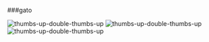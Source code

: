###gato

<!--
**cabeado/cabeado** is a ✨ _special_ ✨ repository because its `README.md` (this file) appears on your GitHub profile.

Here are some ideas to get you started:

- 🔭 I’m currently working on ...
- 🌱 I’m currently learning ...
- 👯 I’m looking to collaborate on ...
- 🤔 I’m looking for help with ...
- 💬 Ask me about ...
- 📫 How to reach me: ...
- 😄 Pronouns: ...
- ⚡ Fun fact: ...
-->
![thumbs-up-double-thumbs-up](https://github.com/cabeado/cabeado/assets/142426263/37f9ccbb-20b5-4604-b23b-646ea61e66ad)
![thumbs-up-double-thumbs-up](https://github.com/cabeado/cabeado/assets/142426263/38b41aa9-9549-4c26-bca5-79459533a12b)
![thumbs-up-double-thumbs-up](https://github.com/cabeado/cabeado/assets/142426263/89c6a173-3e7c-41ee-a51d-7c80b80dbb23)


